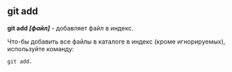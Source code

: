 ## git add

**git add *[файл]*** - добавляет файл в индекс.

Что-бы добавить все файлы в каталоге в индекс (кроме игнорируемых), используйте команду: 

```bash=
git add.
```
